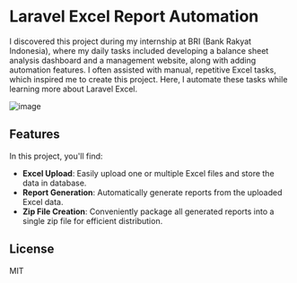 # Laravel Excel Report Automation
I discovered this project during my internship at BRI (Bank Rakyat Indonesia), where my daily tasks included developing a balance sheet analysis dashboard and a management website, along with adding automation features. I often assisted with manual, repetitive Excel tasks, which inspired me to create this project. Here, I automate these tasks while learning more about Laravel Excel.

![image](https://github.com/ndy-s/laravel-excel-reports-automation/assets/94002483/450994e6-f7e6-43c5-af99-a3541ede33e9)

## Features
In this project, you'll find:
- **Excel Upload**: Easily upload one or multiple Excel files and store the data in database.
- **Report Generation**: Automatically generate reports from the uploaded Excel data.
- **Zip File Creation**: Conveniently package all generated reports into a single zip file for efficient distribution.

## License
MIT
